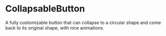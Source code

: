 # CollapsableButton
A fully customizable button that can collapse to a circular shape and come back to its original shape, with nice animations.
